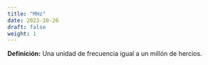 ```yaml
---
title: "MHz"
date: 2023-10-26
draft: false
weight: 1
---
```


**Definición:** Una unidad de frecuencia igual a un millón de hercios.
